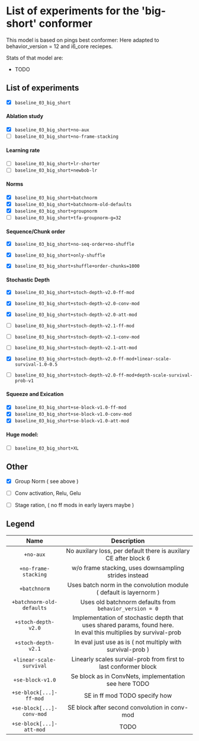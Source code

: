 # List of experiments for the 'big-short' conformer

This model is based on pings best conformer: Here adapted to behavior_version = 12 and i6_core reciepes.

Stats of that model are:

- TODO


## List of experiments

- [x] `baseline_03_big_short`

#### Ablation study


- [x] `baseline_03_big_short+no-aux`
- [ ] `baseline_03_big_short+no-frame-stacking`

#### Learning rate

- [ ] `baseline_03_big_short+lr-shorter`
- [ ] `baseline_03_big_short+newbob-lr`

#### Norms

- [x] `baseline_03_big_short+batchnorm`
- [x] `baseline_03_big_short+batchnorm-old-defaults`
- [x] `baseline_03_big_short+groupnorm`
- [ ] `baseline_03_big_short+tfa-groupnorm-g=32`

#### Sequence/Chunk order


- [x] `baseline_03_big_short+no-seq-order+no-shuffle`
- [x] `baseline_03_big_short+only-shuffle`
- [x] `baseline_03_big_short+shuffle+order-chunks=1000`


#### Stochastic Depth 


- [x] `baseline_03_big_short+stoch-depth-v2.0-ff-mod`
- [x] `baseline_03_big_short+stoch-depth-v2.0-conv-mod`
- [x] `baseline_03_big_short+stoch-depth-v2.0-att-mod`

- [ ] `baseline_03_big_short+stoch-depth-v2.1-ff-mod`
- [ ] `baseline_03_big_short+stoch-depth-v2.1-conv-mod`
- [ ] `baseline_03_big_short+stoch-depth-v2.1-att-mod`

- [x] `baseline_03_big_short+stoch-depth-v2.0-ff-mod+linear-scale-survival-1.0-0.5`

- [ ] `baseline_03_big_short+stoch-depth-v2.0-ff-mod+depth-scale-survival-prob-v1`


#### Squeeze and Exication

- [x] `baseline_03_big_short+se-block-v1.0-ff-mod` 
- [x] `baseline_03_big_short+se-block-v1.0-conv-mod` 
- [x] `baseline_03_big_short+se-block-v1.0-att-mod` 

#### Huge model:

- [ ] `baseline_03_big_short+XL`

## Other

- [x] Group Norm ( see above )
- [ ] Conv activation, Relu, Gelu
- [ ] Stage ration, ( no ff mods in early layers maybe )


## Legend

| Name | Description |
| :----: | :---: |
| `+no-aux` | No auxilary loss, per default there is auxilary CE after block 6 | 
| `+no-frame-stacking` | w/o frame stacking, uses downsampling strides instead |
| `+batchnorm` | Uses batch norm in the convolution module ( default is layernorm ) |
| `+batchnorm-old-defaults` | Uses old batchnorm defaults from `behavior_version = 0` |
| `+stoch-depth-v2.0` | Implementation of stochastic depth that uses shared params, found here. <br/> In eval this multiplies by survival-prob |
| `+stoch-depth-v2.1` | In eval just use as is ( not multiply with survival-prob ) |
| `+linear-scale-survival` | Linearly scales survial-prob from first to last conformer block |
| `+se-block-v1.0` | Se block as in ConvNets, implementation see here TODO |
| `+se-block[...]-ff-mod` | SE in ff mod TODO specify how |
| `+se-block[...]-conv-mod` | SE block after second convolution in conv-mod |
| `+se-block[...]-att-mod` | TODO |
